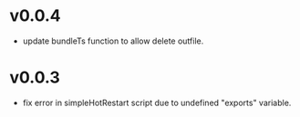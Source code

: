 # v0.0.4

- update bundleTs function to allow delete outfile.

# v0.0.3

- fix error in simpleHotRestart script due to undefined "exports" variable.

